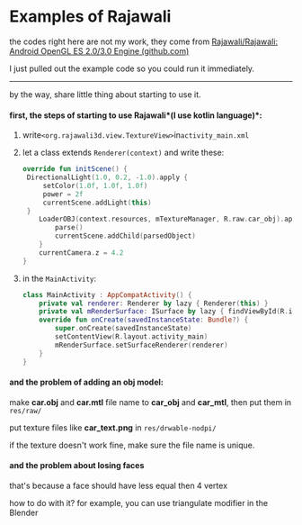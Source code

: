 # Examples of Rajawali



the codes right here are not my work, they come from [Rajawali/Rajawali: Android OpenGL ES 2.0/3.0 Engine (github.com)](https://github.com/Rajawali/Rajawali)

I just pulled out the example code so you could run it immediately.







---

by the way, share little thing about starting to use it.

 

#### first, the steps of starting to use Rajawali*(I use kotlin language)*:

1. write`<org.rajawali3d.view.TextureView>`in`activity_main.xml`

2. let a class extends `Renderer(context)` and write these:

   ```kotlin
   override fun initScene() {
   	DirectionalLight(1.0, 0.2, -1.0).apply {
   		setColor(1.0f, 1.0f, 1.0f)
   		power = 2f
   		currentScene.addLight(this)
   	}
       LoaderOBJ(context.resources, mTextureManager, R.raw.car_obj).apply {
           parse()
           currentScene.addChild(parsedObject)
       }
       currentCamera.z = 4.2
   }
   ```

3. in the `MainActivity`:

   ```kotlin
   class MainActivity : AppCompatActivity() {
       private val renderer: Renderer by lazy { Renderer(this) }
       private val mRenderSurface: ISurface by lazy { findViewById(R.id.texture_view) }
       override fun onCreate(savedInstanceState: Bundle?) {
           super.onCreate(savedInstanceState)
           setContentView(R.layout.activity_main)
           mRenderSurface.setSurfaceRenderer(renderer)
       }
   }
   ```



#### and the problem of adding an obj model:

make **car.obj** and **car.mtl** file name to **car_obj** and **car_mtl**, then put them in `res/raw/` 

put texture files like **car_text.png** in `res/drwable-nodpi/`

if the texture doesn't work fine, make sure the file name is unique.



#### and the problem about losing faces

that's because a face should have less equal then 4 vertex

how to do with it? for example, you can use triangulate modifier in the Blender